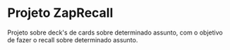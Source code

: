 # Projeto ZapRecall

Projeto sobre deck's de cards sobre determinado assunto, com o objetivo de fazer o recall sobre determinado assunto.


